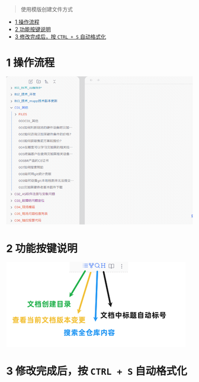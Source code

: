 > 使用模版创建文件方式

- [1 操作流程](#1%20%E6%93%8D%E4%BD%9C%E6%B5%81%E7%A8%8B)
- [2 功能按键说明](#2%20%E5%8A%9F%E8%83%BD%E6%8C%89%E9%94%AE%E8%AF%B4%E6%98%8E)
- [3 修改完成后，按 `CTRL + S` 自动格式化](#3%20%E4%BF%AE%E6%94%B9%E5%AE%8C%E6%88%90%E5%90%8E%EF%BC%8C%E6%8C%89%20%60CTRL%20+%20S%60%20%E8%87%AA%E5%8A%A8%E6%A0%BC%E5%BC%8F%E5%8C%96)

# 1 操作流程

![](FILES/使用模版创建文件方式/创建文件方式说明.gif)

# 2 功能按键说明

![](FILES/使用模版创建文件方式/image-20231202140522729.png)

# 3 修改完成后，按 `CTRL + S` 自动格式化
